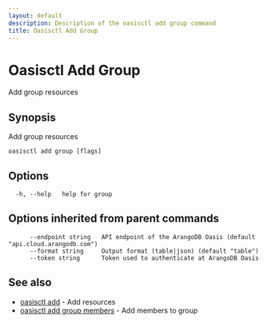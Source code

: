 ```yaml
---
layout: default
description: Description of the oasisctl add group command
title: Oasisctl Add Group
---
```

# Oasisctl Add Group

Add group resources

## Synopsis

Add group resources

```
oasisctl add group [flags]
```

## Options

```
  -h, --help   help for group
```

## Options inherited from parent commands

```
      --endpoint string   API endpoint of the ArangoDB Oasis (default "api.cloud.arangodb.com")
      --format string     Output format (table|json) (default "table")
      --token string      Token used to authenticate at ArangoDB Oasis
```

## See also

* [oasisctl add](oasisctl-add.html)	 - Add resources
* [oasisctl add group members](oasisctl-add-group-members.html)	 - Add members to group

